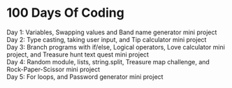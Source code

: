 # 100 Days Of Coding

Day 1: Variables, Swapping values and Band name generator mini project\
Day 2: Type casting, taking user input, and Tip calculator mini project\
Day 3: Branch programs with if/else, Logical operators, Love calculator mini project, and Treasure hunt text quest mini project\
Day 4: Random module, lists, string.split, Treasure map challenge,  and Rock-Paper-Scissor mini project\
Day 5: For loops, and Password generator mini project